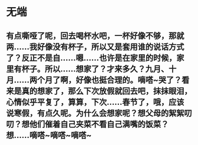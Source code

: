 # 无端
## 有点嘶哑了呢，回去喝杯水吧，一杯好像不够，那就两……我好像没有杯子，所以又是套用谁的说话方式了？反正不是自……嗯……也许是在家里的时候，家里有杯子。所以……想家了？才来多久？九月、十月……两个月了啊，好像也挺合理的。嘀嗒\~哭了？看来是真的想家了，那么下次放假就回去吧，抹抹眼泪，心情似乎平复了，算算，下次……春节了，哦，应该说寒假，有点久呢。为什么会想家呢？想父母的絮絮叨叨？想他们催着自己夹菜不看自己满嘴的饭菜？想……嘀嗒\~嘀嗒\~嘀嗒\~
